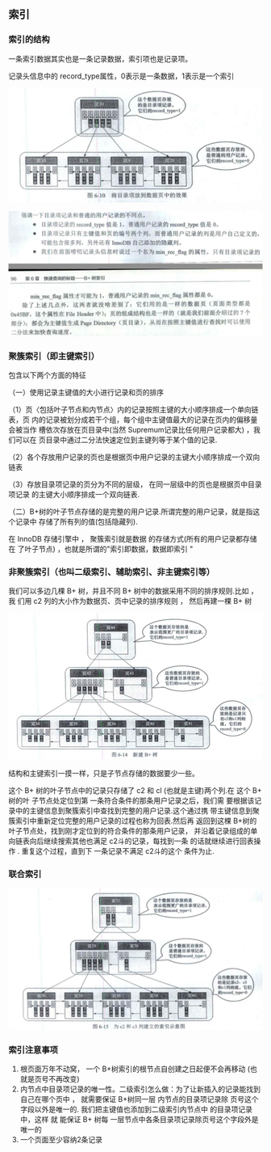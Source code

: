 ## 索引

### 索引的结构

一条索引数据其实也是一条记录数据，索引项也是记录项。

记录头信息中的 record_type属性，0表示是一条数据，1表示是一个索引

![](images/chap2/img.png)

![](images/chap2/img_1.png)

### 聚簇索引（即主键索引）

包含以下两个方面的特征

（一）使用记录主键值的大小进行记录和页的排序

（1）页〈包括叶子节点和内节点〉内的记录按照主键的大小顺序排成一个单向链表，页 内的记录被划分成若干个组，每个组中主键值最大的记录在页内的偏移量会被当作 槽依次存放在页目录中(当然 Supremum记录比任何用户记录都大) ，我们可以在
页目录中通过二分法快速定位到主键列等于某个值的记录.

（2）各个存放用户记录的页也是根据页中用户记录的主键大小顺序排成一个双向链表 

（3）存放目录项记录的页分为不同的层级， 在同一层级中的页也是根据页中目录项记录 的主键大小顺序排成一个双向链表.

（二）B+树的叶子节点存储的是完整的用户记录.所谓完整的用户记录，就是指这个记录中 存储了所有列的值(包括隐藏列).

在 InnoDB 存储引擎中 ， 聚簇索引就是数据 的存储方式(所有的用户记录都存储在
了叶子节点) ，也就是所谓的"索引即数据，数据即索引 "

### 非聚簇索引（也叫二级索引、辅助索引、非主键索引等）

我们可以多边几棵 B+ 树，并且不同 B+ 树中的数据采用不同的排序规则.比如 ， 我 们用 c2 列的大小作为数据页、页中记录的排序规则 ， 然后再建一棵 B+ 树 

![](images/chap2/img_2.png)

结构和主键索引一摸一样，只是子节点存储的数据要少一些。

这个 B+ 树的叶子节点中的记录只存储了 c2 和 cl (也就是主键)两个列.在 这个 B+ 树的叶 子节点处定位到第 一条符合条件的那条用户记录之后，我们需 要根据该记录中的主键信息到聚簇索引中查找到完整的用户记录.这个通过携 带主键信息到聚簇索引中重新定位完整的用户记录的过程也称为回表.然后再 返回到这棵 B+树的叶子节点处，找到刚才定位到的符合条件的那条用户记录，
并沿着记录组成的单向链表向后继续搜索其他也满足 c2斗的记录，每找到一条 的话就继续进行回表操作 . 重复这个过程，直到下 一条记录不满足 c2斗的这个 条件为止.

### 联合索引

![](images/chap2/img_3.png)

### 索引注意事项

1. 根页面万年不动窝， 一个 B+树索引的根节点自创建之日起便不会再移动 (也就是页号不再改变)
2. 内节点中目录项记录的唯一性。二级索引怎么做：为了让新插入的记录能找到自己在哪个页中 ， 就需要保证 B+树同一层 内节点的目录项记录除
   页号这个字段以外是唯一的. 我们把主键值也添加到二级索引内节点中 的目录项记录中，这样 就 能保证 B+ 树每
   一层节点中各条目录项记录除页号这个字段外是唯一的
3. 一个页面至少容纳2条记录



